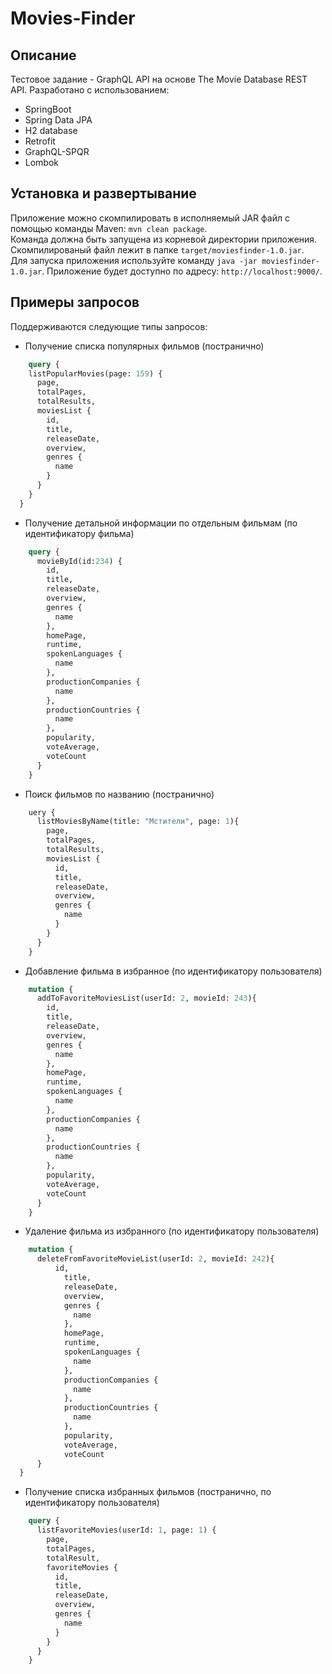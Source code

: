 # Movies-Finder
## Описание
Тестовое задание - GraphQL API на основе The Movie Database REST API. Разработано с использованием:
* SpringBoot
* Spring Data JPA
* H2 database
* Retrofit
* GraphQL-SPQR
* Lombok
## Установка и развертывание
Приложение можно скомпилировать в исполняемый JAR файл с помощью команды Maven:
`mvn clean package`.</br>
Команда должна быть запущена из корневой директории приложения. Скомпилированый файл лежит в папке `target/moviesfinder-1.0.jar`.
</br>
Для запуска приложения используйте команду `java -jar moviesfinder-1.0.jar`. Приложение будет доступно по адресу: `http://localhost:9000/`.
## Примеры запросов
Поддерживаются следующие типы запросов:
* Получение списка популярных фильмов (постранично)
```graphql
    query {
    listPopularMovies(page: 159) {
      page,
      totalPages,
      totalResults,
      moviesList {
        id,
        title,
        releaseDate,
        overview,
        genres {
          name
        }
      }
    }
  }
```
* Получение детальной информации по отдельным фильмам (по идентификатору фильма)
```graphql
    query {
      movieById(id:234) {
        id,
        title,
        releaseDate,
        overview,
        genres {
          name
        },
        homePage,
        runtime,
        spokenLanguages {
          name
        },
        productionCompanies {
          name
        },
        productionCountries {
          name
        },
        popularity,
        voteAverage,
        voteCount
      }
    }
```
* Поиск фильмов по названию (постранично)
```graphql
    uery {
      listMoviesByName(title: "Мстители", page: 1){
        page,
        totalPages,
        totalResults,
        moviesList {
          id,
          title,
          releaseDate,
          overview,
          genres {
            name
          }
        }
      }
    }
```
* Добавление фильма в избранное (по идентификатору пользователя)
```graphql
    mutation {
      addToFavoriteMoviesList(userId: 2, movieId: 243){
        id,
        title,
        releaseDate,
        overview,
        genres {
          name
        },
        homePage,
        runtime,
        spokenLanguages {
          name
        },
        productionCompanies {
          name
        },
        productionCountries {
          name
        },
        popularity,
        voteAverage,
        voteCount
      }
    }
```
* Удаление фильма из избранного (по идентификатору пользователя)
```graphql
    mutation {
      deleteFromFavoriteMovieList(userId: 2, movieId: 242){
          id,
            title,
            releaseDate,
            overview,
            genres {
              name
            },
            homePage,
            runtime,
            spokenLanguages {
              name
            },
            productionCompanies {
              name
            },
            productionCountries {
              name
            },
            popularity,
            voteAverage,
            voteCount
      }
  }
```
* Получение списка избранных фильмов (постранично, по идентификатору пользователя)
```graphql
    query {
      listFavoriteMovies(userId: 1, page: 1) {
        page,
        totalPages,
        totalResult,
        favoriteMovies {
          id,
          title,
          releaseDate,
          overview,
          genres {
            name
          }
        } 
      }
    }
```
